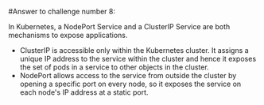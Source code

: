 #Answer to challenge number 8:

In Kubernetes, a NodePort Service and a ClusterIP Service are both mechanisms to expose applications.
* ClusterIP is accessible only within the Kubernetes cluster. It assigns a unique IP address to the service within the cluster and hence it exposes the set of pods in a service to other objects in the cluster.
* NodePort allows access to the service from outside the cluster by opening a specific port on every node, so it exposes the service on each node's IP address at a static port.
